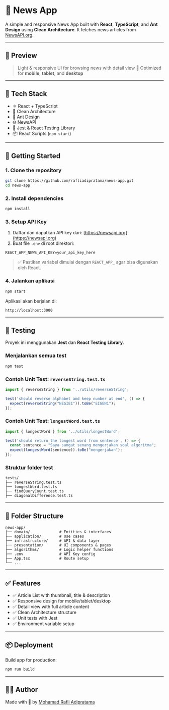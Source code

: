 # 📰 News App

A simple and responsive News App built with **React**, **TypeScript**, and **Ant Design** using **Clean Architecture**. It fetches news articles from [NewsAPI.org](https://newsapi.org).

---

## 📸 Preview

> Light & responsive UI for browsing news with detail view
> 📱 Optimized for **mobile**, **tablet**, and **desktop**

---

## 🧱 Tech Stack

* ⚛️ React + TypeScript
* 🧼 Clean Architecture
* 💄 Ant Design
* 🌐 NewsAPI
* 🧪 Jest & React Testing Library
* 📦 React Scripts (`npm start`)

---

## 🚀 Getting Started

### 1. Clone the repository

```bash
git clone https://github.com/rafliadipratama/news-app.git
cd news-app
```

### 2. Install dependencies

```bash
npm install
```

### 3. Setup API Key

1. Daftar dan dapatkan API key dari: [https://newsapi.org](https://newsapi.org)
2. Buat file `.env` di root direktori:

```env
REACT_APP_NEWS_API_KEY=your_api_key_here
```

> ✅ Pastikan variabel dimulai dengan `REACT_APP_` agar bisa digunakan oleh React.

### 4. Jalankan aplikasi

```bash
npm start
```

Aplikasi akan berjalan di:

```
http://localhost:3000
```

---

## 🧪 Testing

Proyek ini menggunakan **Jest** dan **React Testing Library**.

### Menjalankan semua test

```bash
npm test
```

### Contoh Unit Test: `reverseString.test.ts`

```ts
import { reverseString } from '../utils/reverseString';

test('should reverse alphabet and keep number at end', () => {
  expect(reverseString("NEGIE1")).toBe("EIGEN1");
});
```

### Contoh Unit Test: `longestWord.test.ts`

```ts
import { longestWord } from '../utils/longestWord';

test('should return the longest word from sentence', () => {
  const sentence = "Saya sangat senang mengerjakan soal algoritma";
  expect(longestWord(sentence)).toBe("mengerjakan");
});
```

### Struktur folder test

```
tests/
├── reverseString.test.ts
├── longestWord.test.ts
├── findQueryCount.test.ts
├── diagonalDifference.test.ts
```

---

## 📁 Folder Structure

```
news-app/
├── domain/             # Entities & interfaces
├── application/        # Use cases
├── infrastructure/     # API & data layer
├── presentation/       # UI components & pages
├── algorithms/         # Logic helper functions
├── .env                # API Key config
├── App.tsx             # Route setup
└── ...
```

---

## ✅ Features

* ✅ Article List with thumbnail, title & description
* ✅ Responsive design for mobile/tablet/desktop
* ✅ Detail view with full article content
* ✅ Clean Architecture structure
* ✅ Unit tests with Jest
* ✅ Environment variable setup

---

## 📦 Deployment

Build app for production:

```bash
npm run build
```

---

## 🧑‍💻 Author

Made with 💙 by [Mohamad Rafli Adipratama](https://github.com/rafliadipratama)
